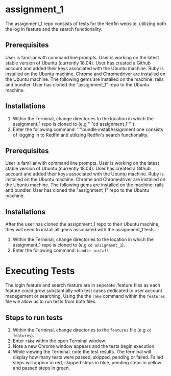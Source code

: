 # assignment_1

The assignment_1 repo consists of tests for the Redfin website, utilizing both the log in feature and the search functionality.

## Prerequisites

User is familiar with command line prompts.
User is working on the latest stable version of Ubuntu (currently 18.04).
User has created a Github account and added their keys associated with the Ubuntu machine.
Ruby is installed on the Ubuntu machine.
Chrome and Chromedriver are installed on the Ubuntu machine.
The following gems are installed on the machine: rails and bundler.
User has cloned the "assignment_1" repo to the Ubuntu machine.

## Installations

1. Within the Terminal, change directories to the location in which the assignment_1 repo is cloned to (e.g ''''cd assignment_1'''').
2. Enter the following command: ''''bundle installAssignment one consists of logging in to Redfin and utilizing Redfin's search functionality.

## Prerequisites

User is familiar with command line prompts.
User is working on the latest stable version of Ubuntu (currently 18.04).
User has created a Github account and added their keys associated with the Ubuntu machine.
Ruby is installed on the Ubuntu machine.
Chrome and Chromedriver are installed on the Ubuntu machine.
The following gems are installed on the machine: rails and bundler.
User has cloned the "assignment_1" repo to the Ubuntu machine.

## Installations
After the user has cloned the assignment_1 repo to their Ubuntu machine, they will need to install all gems associated with the assignment_1 tests.

1. Within the Terminal, change directories to the location in which the assignment_1 repo is cloned to (e.g ```cd assignment_1```).
2. Enter the following command: ```bundle install```

# Executing Tests

The login feature and search feature are in seperate .feature files as each feature could grow substantially with test cases dedicated to user account management or searching. Using the the ```rake``` command within the ```features``` file will allow us to run tests from both files.

## Steps to run tests

1. Within the Terminal, change directories to the ```features``` file (e.g ```cd features```).
2. Enter ```rake``` within the open Terminal window.
3. Note a new Chrome window appears and the tests begin execution.
4. While viewing the Terminal, note the test results. The terminal will display how many tests were passed, skipped, pending or failed. Failed steps will appear in red, skipped steps in blue, pending steps in yellow and passed steps in green.
